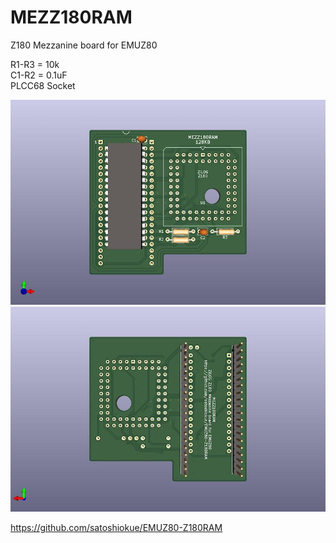 # MEZZ180RAM
Z180 Mezzanine board for EMUZ80

R1-R3 = 10k  
C1-R2 = 0.1uF  
PLCC68 Socket

![MEZZ180RAM PCB TOP](https://github.com/satoshiokue/MEZZ180RAM/blob/main/imgs/MEZZ180RAM_top.jpg)
![MEZZ180RAM PCB BOTTOM](https://github.com/satoshiokue/MEZZ180RAM/blob/main/imgs/MEZZ180RAM_bottom.jpg)

https://github.com/satoshiokue/EMUZ80-Z180RAM  
